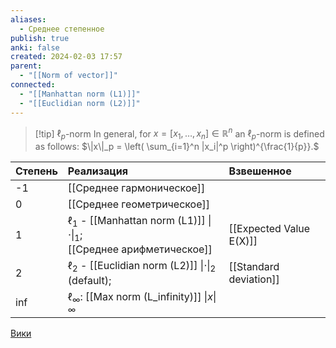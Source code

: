 ```yaml
---
aliases:
  - Среднее степенное
publish: true
anki: false
created: 2024-02-03 17:57
parent:
  - "[[Norm of vector]]"
connected:
  - "[[Manhattan norm (L1)]]"
  - "[[Euclidian norm (L2)]]"
---
```


> [!tip] $\ell_p$-norm
In general, for $x = [x_1, \ldots, x_n] \in \mathbb{R}^n$ an $\ell_p$-norm is defined as follows:
$\|x\|_p = \left( \sum_{i=1}^n |x_i|^p \right)^{\frac{1}{p}}.$


| Степень | Реализация                                                                       | Взвешенное              |
| ------- | :------------------------------------------------------------------------------- | :---------------------- |
| -1      | [[Среднее гармоническое]]                                                        |                         |
| 0       | [[Среднее геометрическое]]                                                       |                         |
| 1       | $\ell_1$ - [[Manhattan norm (L1)]] $\|\cdot\|_1$; <br>[[Среднее арифметическое]] | [[Expected Value E(X)]] |
| 2       | $\ell_2$ - [[Euclidian norm (L2)]] $\|\cdot\|_2$ (default);                      | [[Standard deviation]]  |
| inf     | $\ell_\infty$:  [[Max norm (L_infinity)]]    $\|x\|_\infty$                      |                         |

[Вики](https://ru.wikipedia.org/wiki/%D0%A1%D1%80%D0%B5%D0%B4%D0%BD%D0%B5%D0%B5_%D0%B7%D0%BD%D0%B0%D1%87%D0%B5%D0%BD%D0%B8%D0%B5)


